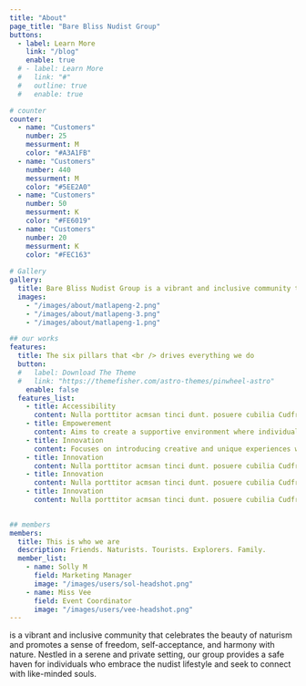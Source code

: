 ```yaml
---
title: "About"
page_title: "Bare Bliss Nudist Group"
buttons:
  - label: Learn More
    link: "/blog"
    enable: true
  # - label: Learn More
  #   link: "#"
  #   outline: true
  #   enable: true

# counter
counter:
  - name: "Customers"
    number: 25
    messurment: M
    color: "#A3A1FB"
  - name: "Customers"
    number: 440
    messurment: M
    color: "#5EE2A0"
  - name: "Customers"
    number: 50
    messurment: K
    color: "#FE6019"
  - name: "Customers"
    number: 20
    messurment: K
    color: "#FEC163"
    
# Gallery
gallery:
  title: Bare Bliss Nudist Group is a vibrant and inclusive community that celebrates the beauty of naturism
  images:
    - "/images/about/matlapeng-2.png"
    - "/images/about/matlapeng-3.png"
    - "/images/about/matlapeng-1.png"

## our works
features:
  title: The six pillars that <br /> drives everything we do
  button:
  #   label: Download The Theme
  #   link: "https://themefisher.com/astro-themes/pinwheel-astro"
    enable: false
  features_list:
    - title: Accessibility
      content: Nulla porttitor acmsan tinci dunt. posuere cubilia Cudfrae Donec velit neque, autor sit amet aliuam vel
    - title: Empowerement
      content: Aims to create a supportive environment where individuals feel confident and comfortable in their own skin.
    - title: Innovation
      content: Focuses on introducing creative and unique experiences within the nudist community.
    - title: Innovation
      content: Nulla porttitor acmsan tinci dunt. posuere cubilia Cudfrae Donec velit neque, autor sit amet aliuam vel
    - title: Innovation
      content: Nulla porttitor acmsan tinci dunt. posuere cubilia Cudfrae Donec velit neque, autor sit amet aliuam vel
    - title: Innovation
      content: Nulla porttitor acmsan tinci dunt. posuere cubilia Cudfrae Donec velit neque, autor sit amet aliuam vel
    

## members
members:
  title: This is who we are
  description: Friends. Naturists. Tourists. Explorers. Family.
  member_list:
    - name: Solly M
      field: Marketing Manager
      image: "/images/users/sol-headshot.png"
    - name: Miss Vee
      field: Event Coordinator
      image: "/images/users/vee-headshot.png"
---
```

is a vibrant and inclusive community that celebrates the beauty of naturism and promotes a sense of freedom, self-acceptance, and harmony with nature. Nestled in a serene and private setting, our group provides a safe haven for individuals who embrace the nudist lifestyle and seek to connect with like-minded souls.